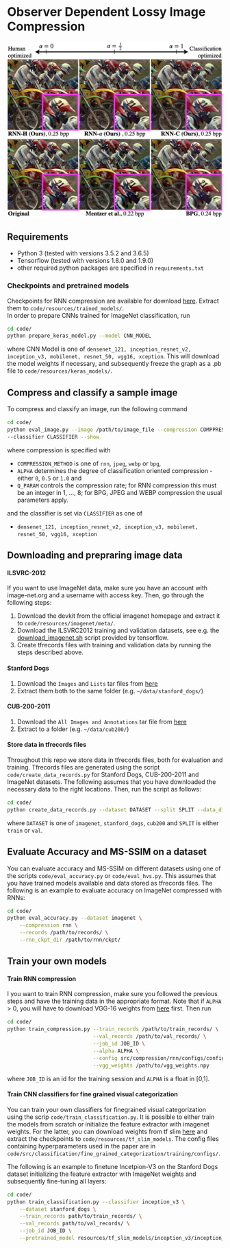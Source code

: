 # Observer Dependent Lossy Image Compression

<div style="text-align: center">
  <img src="figs/tradeoff_teaser2.jpg" width="1027"/>
</div>

## Requirements
- Python 3 (tested with versions 3.5.2 and 3.6.5)
- Tensorflow (tested with versions 1.8.0 and 1.9.0)
- other required python packages are specified in `requirements.txt`

### Checkpoints and pretrained models
Checkpoints for RNN compression are available for download [here](https://notawebsite). Extract them to `code/resources/trained_models/`.\
In order to prepare CNNs trained for ImageNet classification, run
````bash
cd code/
python prepare_keras_model.py --model CNN_MODEL
````   
where CNN Model is one of `densenet_121, inception_resnet_v2, inception_v3, mobilenet, resnet_50, vgg16, xception`. This 
will download the model weights if necessary, and subsequently freeze the graph as a .pb file to `code/resources/keras_models/`. 

## Compress and classify a sample image
To compress and classify an image, run the following command
```bash
cd code/
python eval_image.py --image /path/to/image_file --compression COMPPRESSION_METHOD --alpha ALPHA --quality Q_PARAM \
--classifier CLASSIFIER --show
```
where compression is specified with
- `COMPRESSION_METHOD` is one of `rnn`, `jpeg`, `webp` or `bpg`,
- `ALPHA` determines the degree of classification oriented compression - either `0`, `0.5` or `1.0` and
- `Q_PARAM` controls the compression rate; for RNN compression this must be an integer in 1, ..., 8; for BPG, JPEG and WEBP 
compression the usual parameters apply.

and the classifier is set via `CLASSIFIER` as one of
- `densenet_121, inception_resnet_v2, inception_v3, mobilenet, resnet_50, vgg16, xception`

## Downloading and prepraring image data
#### ILSVRC-2012
If you want to use ImageNet data, make sure you have an account with image-net.org and a username with access key. Then, go through the following steps:
1. Download the devkit from the official imagenet homepage and extract it to `code/resources/imagenet/meta/`. 
2. Download the ILSVRC2012 training and validation datasets, see e.g. the [download_imagenet.sh](https://github.com/tensorflow/models/blob/master/research/inception/inception/data/download_imagenet.sh) script provided by tensorflow.
3. Create tfrecords files with training and validation data by running the steps described above.

#### Stanford Dogs
1. Download the `Images` and `Lists` tar files from [here](http://vision.stanford.edu/aditya86/ImageNetDogs/)
2. Extract them both to the same folder (e.g. `~/data/stanford_dogs/`)

#### CUB-200-2011
1. Download the `All Images and Annotations` tar file from [here](http://www.vision.caltech.edu/visipedia/CUB-200-2011.html)
2. Extract to a folder (e.g. `~/data/cub200/`)

#### Store data in tfrecords files 
Throughout this repo we store data in tfrecords files, both for evaluation and training. Tfrecords files are generated 
using the script `code/create_data_records.py` for Stanford Dogs, CUB-200-2011 and ImageNet datasets. The following assumes 
that you have downloaded the necessary data to the right locations. Then, run the script as follows:
````bash
cd code/
python create_data_records.py --dataset DATASET --split SPLIT --data_dir /path/to/data/dir --target_dir /path/to/records
````
where `DATASET` is one of `imagenet`, `stanford_dogs`, `cub200` and `SPLIT` is either `train` or `val`. 

## Evaluate Accuracy and MS-SSIM on a dataset
You can evaluate accuracy and MS-SSIM on different datasets using one of the scripts `code/eval_accuracy.py` or `code/eval_hvs.py`. 
This assumes that you have trained models available and data stored as tfrecords files. The following is an example to evaluate accuracy on ImageNet compressed with RNNs:
```bash
cd code/
python eval_accuracy.py --dataset imagenet \
    --compression rnn \
    --records /path/to/records/ \
    --rnn_ckpt_dir /path/to/rnn/ckpt/
```


## Train your own models
#### Train RNN compression
I you want to train RNN compression, make sure you followed the previous steps and have the training data in the appropriate format. Note that if `ALPHA` > 0, you
will have to download VGG-16 weights from [here](https://github.com/machrisaa/tensorflow-vgg) first. Then run
```bash
cd code/
python train_compression.py --train_records /path/to/train_records/ \
                            --val_records /path/to/val_records/ \
                            --job_id JOB_ID \
                            --alpha ALPHA \
                            --config src/compression/rnn/configs/config.json \
                            --vgg_weights /path/to/vgg_weights.npy
```
where `JOB_ID` is an id for the training session and  `ALPHA` is a float in [0,1]. 


#### Train CNN classifiers for fine grained visual categorization
You can train your own classifiers for finegrained visual categorization using the scrip `code/train_classification.py`. 
It is possible to either train the models from scratch or initialize the feature extractor with imagenet weights. 
For the latter, you can download weights from tf slim [here](https://github.com/tensorflow/models/tree/master/research/slim) 
and extract the checkpoints to `code/resources/tf_slim_models`. The config files containing hyperparameters used in the 
paper are in `code/src/classification/fine_grained_categorization/training/configs/`.

The following is an example to finetune Incetpion-V3 on the Stanford Dogs dataset initializing the feature extractor with ImageNet weights and subsequently fine-tuning all layers:

```bash
cd code/
python train_classification.py --classifier inception_v3 \
    --dataset stanford_dogs \
    --train_records path/to/train_records/ \
    --val_records path/to/val_records/ \
    --job_id JOB_ID \
    --pretrained_model resources/tf_slim_models/inception_v3/inception_v3.ckpt
```